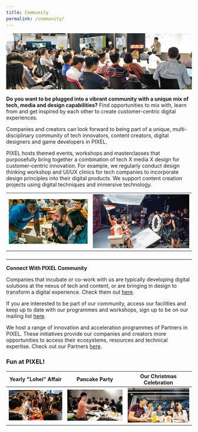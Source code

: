 ```yaml
---
title: Community
permalink: /community/
---
```

![1](/images/community/Pollinate-Community-Day_Img-3.jpg)

**Do you want to be plugged into a vibrant community with a unique mix of tech, media and design capabilities?**
Find opportunities to mix with, learn from and get inspired by each other to create customer-centric digital experiences.

Companies and creators can look forward to being part of a unique, multi-disciplinary community of tech innovators, content creators, digital designers and game developers in PIXEL.


PIXEL hosts themed events, workshops and masterclasses that purposefully bring together a combination of tech X media X design for customer-centric innovation. For example, we regularly conduct design thinking workshop and UI/UX clinics for tech companies to incorporate design principles into their digital products. We support content creation projects using digital techniques and immersive technology.

| ![](/images/community/Community_Img5_630-x-355.png) | ![](/images/community/Community_Img1_630-x-355.jpg) |
|:--------------:|:--------------:|
|&nbsp;| &nbsp; |



**Connect With PIXEL Community**

Companies that incubate or co-work with us are typically developing digital solutions at the nexus of tech and content, or are bringing in design to transform a digital experience. Check them out [here](/community/companies/).


If you are interested to be part of our community, access our facilities and keep up to date with our programmes and workshops, sign up to be on our mailing list [here](https://go.gov.sg/pixelsub).


We host a range of innovation and acceleration programmes of Partners in PIXEL. These initiatives provide our companies and creators more opportunities to access their ecosystems, resources and technical expertise. Check out our Partners [here](/community/partners/).


### Fun at PIXEL!

| Yearly "Lohei" Affair | Pancake Party | Our Christmas Celebration |
|:-------------:|:-------------:|:-------------:|
| ![](/images/community/New-Lohei-resized.png) | ![](/images/community/Pancake-Party-1_630x355px.jpg) | ![](/images/community/Xmas_Celebration_Placeholder.png) |
